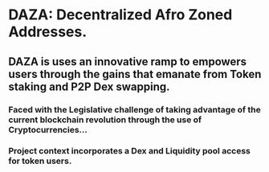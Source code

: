 # DAZA: Decentralized Afro Zoned Addresses.

## DAZA is uses an innovative ramp to empowers users through the gains that emanate from Token staking and P2P Dex swapping.

### Faced with the Legislative challenge of taking advantage of the current blockchain revolution through the use of Cryptocurrencies...

### Project context incorporates a Dex and Liquidity pool access for token users. 
